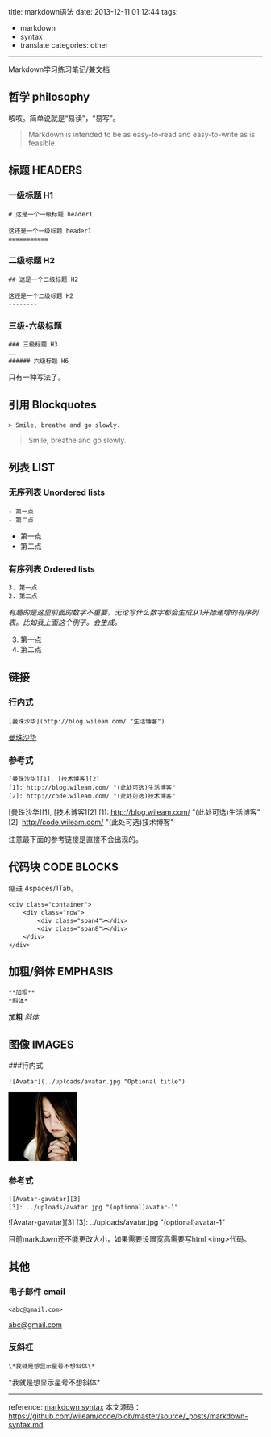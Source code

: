 title: markdown语法
date: 2013-12-11 01:12:44
tags:
- markdown
- syntax
- translate
categories: other

---
Markdown学习练习笔记/兼文档

哲学 philosophy
---------

咳咳。简单说就是“易读”，“易写”。

> Markdown is intended to be as easy-to-read and easy-to-write as is feasible.
<!-- more -->

## 标题 HEADERS

### 一级标题 H1

    # 这是一个一级标题 header1

    这还是一个一级标题 header1
    ===========

### 二级标题 H2

    ## 这是一个二级标题 H2

    这还是一个二级标题 H2
    --------

### 三级-六级标题

    ### 三级标题 H3
    ……
    ###### 六级标题 H6

只有一种写法了。

## 引用 Blockquotes
    > Smile, breathe and go slowly.

> Smile, breathe and go slowly.

## 列表 LIST

### 无序列表 Unordered lists
	- 第一点
	- 第二点

- 第一点
- 第二点

### 有序列表 Ordered lists

	3. 第一点
	2. 第二点

*有趣的是这里前面的数字不重要，无论写什么数字都会生成从1开始递增的有序列表。比如我上面这个例子。会生成。*

3. 第一点
2. 第二点

## 链接

### 行内式

    [曼珠沙华](http://blog.wileam.com/ "生活博客")

[曼珠沙华](http://blog.wileam.com/ "生活博客")

### 参考式

    [曼珠沙华][1], [技术博客][2]
    [1]: http://blog.wileam.com/ "(此处可选)生活博客"
    [2]: http://code.wileam.com/ "(此处可选)技术博客"

[曼珠沙华][1], [技术博客][2]
[1]: http://blog.wileam.com/ "(此处可选)生活博客"
[2]: http://code.wileam.com/ "(此处可选)技术博客"

注意最下面的参考链接是直接不会出现的。

## 代码块 CODE BLOCKS

缩进 4spaces/1Tab。

    <div class="container">
        <div class="row">
            <div class="span4"></div>
            <div class="span8"></div>
        </div>
    </div>

## 加粗/斜体 EMPHASIS

    **加粗**
    *斜体*

**加粗**
*斜体*

## 图像 IMAGES

###行内式

    ![Avatar](../uploads/avatar.jpg "Optional title")

![Avatar](../uploads/avatar.jpg "Optional title")

### 参考式

    ![Avatar-gavatar][3]
    [3]: ../uploads/avatar.jpg "(optional)avatar-1"

![Avatar-gavatar][3]
[3]: ../uploads/avatar.jpg "(optional)avatar-1"

目前markdown还不能更改大小，如果需要设置宽高需要写html \<img\>代码。

其他
--------

### 电子邮件 email

    <abc@gmail.com>

<abc@gmail.com>

### 反斜杠

    \*我就是想显示星号不想斜体\*

\*我就是想显示星号不想斜体\*

----
reference: [markdown syntax](http://daringfireball.net/projects/markdown/syntax)
本文源码：https://github.com/wileam/code/blob/master/source/_posts/markdown-syntax.md